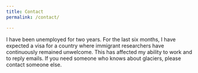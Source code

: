 ```yaml
---
title: Contact
permalink: /contact/

---
```


I have been unemployed for two years. For the last six months, I have expected
a visa for a country where immigrant researchers have continuously remained
unwelcome. This has affected my ability to work and to reply emails. If you
need someone who knows about glaciers, please contact someone else.
